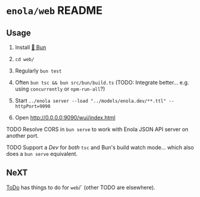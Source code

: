 <!--
    SPDX-License-Identifier: Apache-2.0

    Copyright 2025 The Enola <https://enola.dev> Authors

    Licensed under the Apache License, Version 2.0 (the "License");
    you may not use this file except in compliance with the License.
    You may obtain a copy of the License at

        https://www.apache.org/licenses/LICENSE-2.0

    Unless required by applicable law or agreed to in writing, software
    distributed under the License is distributed on an "AS IS" BASIS,
    WITHOUT WARRANTIES OR CONDITIONS OF ANY KIND, either express or implied.
    See the License for the specific language governing permissions and
    limitations under the License.
-->

# `enola/web` README

## Usage

1. Install [🧅 Bun](https://bun.sh/docs/installation)

1. `cd web/`

1. Regularly `bun test`

1. Often `bun tsc && bun src/bun/build.ts` (TODO: Integrate better... e.g. using `concurrently` or `npm-run-all`?)

1. Start `../enola server --load "../models/enola.dev/**.ttl" --httpPort=9090`

1. Open <http://0.0.0.0:9090/wui/index.html>

TODO Resolve CORS in `bun serve` to work with Enola JSON API server on another port.

TODO Support a _Dev_ for _both_ `tsc` and Bun's build watch mode... which also does a `bun serve` equivalent.

## NeXT

[ToDo](ToDo.md) has things to do for `web`/` (other TODO are elsewhere).
